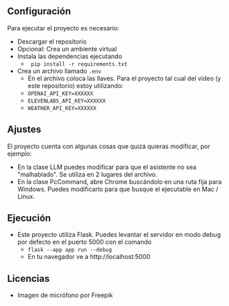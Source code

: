 ## Configuración
Para ejecutar el proyecto es necesario:
- Descargar el repositorio
- Opcional: Crea un ambiente virtual
- Instala las dependencias ejecutando 
	- ```  pip install -r requirements.txt ```
- Crea un archivo llamado ```.env```
	- En el archivo coloca las llaves. Para el proyecto tal cual del video (y este repositorio) estoy utilizando:
	- ```OPENAI_API_KEY=XXXXXX```
	- ```ELEVENLABS_API_KEY=XXXXXX```
	- ```WEATHER_API_KEY=XXXXXX```

## Ajustes
El proyecto cuenta con algunas cosas que quizá quieras modificar, por ejemplo:

- En la clase LLM puedes modificar para que el asistente no sea "malhablado". Se utiliza en 2 lugares del archivo.
- En la clase PcCommand, abre Chrome buscándolo en una ruta fija para Windows. Puedes modificarlo para que busque el ejecutable en Mac / Linux.

## Ejecución
- Este proyecto utiliza Flask. Puedes levantar el servidor en modo debug por defecto en el puerto 5000 con el comando
	- ```flask --app app run --debug```
	- En tu navegador ve a http://localhost:5000
	
## Licencias
- Imagen de micrófono por Freepik
